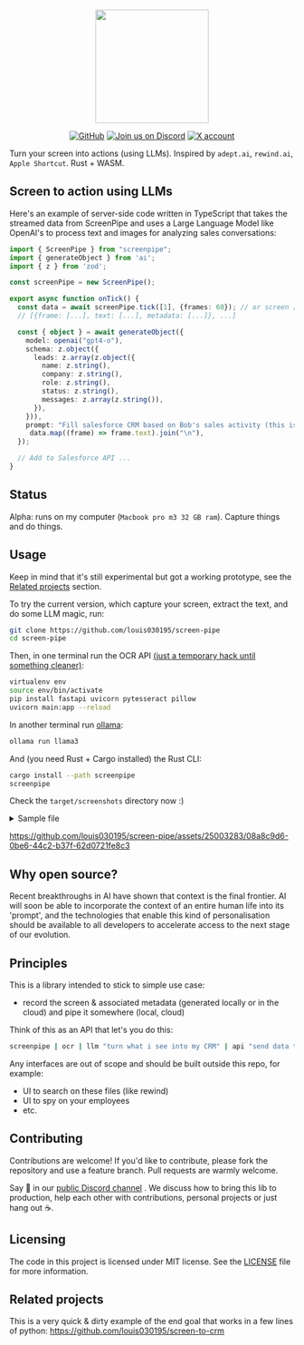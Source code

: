 
<p align="center">
    <br>
       <img src="https://github.com/louis030195/screen-pipe/assets/25003283/289bbee7-79bb-4251-9516-878a1c40dcd0" width="200"/>
    <br>
<p>
<p align="center">
    <a href="https://github.com/louis030195/screen-pipe/blob/main/LICENSE"><img alt="GitHub" src="https://img.shields.io/github/license/huggingface/datasets.svg?color=blue"></a>
    <a href="https://discord.gg/dU9EBuw7Uq"><img alt="Join us on Discord" src="https://img.shields.io/discord/823813159592001537?color=5865F2&logo=discord&logoColor=white"></a>
    <a href="https://twitter.com/screen_pipe"><img alt="X account" src="https://img.shields.io/twitter/url/https/twitter.com/diffuserslib.svg?style=social&label=Follow%20%40screen_pipe"></a>
</p>

Turn your screen into actions (using LLMs). Inspired by `adept.ai`, `rewind.ai`, `Apple Shortcut`. Rust + WASM.

## Screen to action using LLMs
Here's an example of server-side code written in TypeScript that takes the streamed data from ScreenPipe and uses a Large Language Model like OpenAI's to process text and images for analyzing sales conversations:

```typescript
import { ScreenPipe } from "screenpipe";
import { generateObject } from 'ai';
import { z } from 'zod';

const screenPipe = new ScreenPipe();

export async function onTick() {
  const data = await screenPipe.tick([1], {frames: 60}); // or screen [1, 2, 3, ...]
  // [{frame: [...], text: [...], metadata: [...]}, ...]

  const { object } = await generateObject({
    model: openai("gpt4-o"),
    schema: z.object({
      leads: z.array(z.object({
        name: z.string(),
        company: z.string(),
        role: z.string(),
        status: z.string(),
        messages: z.array(z.string()),
      }),
    })),
    prompt: "Fill salesforce CRM based on Bob's sales activity (this is what appeared on his screen): " +
     data.map((frame) => frame.text).join("\n"),
  });

  // Add to Salesforce API ...
}
```

## Status 

Alpha: runs on my computer (`Macbook pro m3 32 GB ram`). Capture things and do things.

## Usage

Keep in mind that it's still experimental but got a working prototype, see the [Related projects](#related-projects) section.

To try the current version, which capture your screen, extract the text, and do some LLM magic, run:

```bash
git clone https://github.com/louis030195/screen-pipe
cd screen-pipe
```

Then, in one terminal run the OCR API [(just a temporary hack until something cleaner)](https://github.com/louis030195/screen-pipe/issues/7):

```bash
virtualenv env
source env/bin/activate
pip install fastapi uvicorn pytesseract pillow
uvicorn main:app --reload
```

In another terminal run [ollama](https://github.com/ollama/ollama):

```bash
ollama run llama3
```

And (you need Rust + Cargo installed) the Rust CLI:

```bash
cargo install --path screenpipe
screenpipe
```

Check the `target/screenshots` directory now :)

<details>
  <summary>Sample file</summary>

  Basically ends up with bunch of image + JSON pairs with the OCR:
  
  ```json
{"text":"{\"text\":\"e P& screen-pipe Ow 33\\nOo Pe Av @ Cargo.toml M ® main.rs MX {} ® main.py 1, U cay\\n\\\\Y OPEN EDITORS screenpipe > src > ® main.rs > @ process_image\\n© Cargo.tom! screenpipe M async fn call_ocr_api(image_path: &str) — Result<String, reqwest::Error> {\\nX ® main.rs screenpipe/src M let text = response.text().await?;\\n{} Ok( text)\\n@ main.py 1,U }\\n\\\\ SCREEN-PIPE\\n> __pycache_ async fn process_image(filename: String) {\\n> .github // Example async post-processing function\\n> cy // Perform tasks like extracting text or making API calls here\\nMrecicervine println!(\\\"Processing image asynchronously: {}\\\", filename);\\nv ste // Simulate async work Lr\\n. j // tokio:: time :: sleep(Duration:: from_secs(1)).await;\\n® main.rs M y , . .\\n. y let text = call_ocr_api( &filename).await.unwrap();\\ny println!(\\\"OCR result: {}\\\", text);\\n80,\\n Cargo.toml M y // Create a JSON object\\n¥ y let json = serde_json::json!({ \\\"text\\\": text });\\n> y let new_filename = filename.replace( \\\"\\\\png\\\", \\\",json\\\");\\n> y let mut file = File::create( new_filename).unwrap();\\n> y file.write_all( json.to_string().as_bytes()).unwrap();\\n>  ¥\\n>\\n> fn screenpipe(path: &Sstr, interval: f32, running: Arc<AtomicBool>) {\\n{} // delete and recreate the directory\\nPROBLEMS 9 OUTPUT DEBUGCONSOLE TERMINAL PORTS tu we A xX\\n® .gitignore Found 1 monitors | (9 screenpipe A\\nScreenshots will be saved to target/screenshots =\\nInterval: @ seconds (g bash A\\n Cargo.toml Press Ctrl+C to stop I @ Python A\\n® Cross.toml\\n$ install.sh TN TN TN TN JN /_/\\\\ TIN TN TW\\nf{ LICENSE.md J f:/_ / /:/ VEEN J f:/_ J f:/_ \\\\OA\\\\:\\\\ J /::\\\\ 1 IN I PS I Pl.\\nnr . ar wn ee a eee ee ee ee VAN J L:1\\\\:\\\\1 131 J 1:1\\\\:\\\\7_ 1:7 /N\\n> CET PS? 11U 1 i ee ee ee ee ee A 9 hod? ee ee 9 ey ee 2 —--\\\\--\\\\:\\\\ J f:/~1:1__12\\\\ ee shed et ee\\n@ README.md 7 Aa AY ee ee A 9 a ® ®  ® a  ® \\\\ JA 1 121N\\\\_NIN?\\\\_S S31 121131 1:1 /N\\nNONE /e7N ONIN ZN NM ttt NEE NO NAA IN \\\\i\\\\ee\\\\e\\\\/ \\\\A\\\\HW:/ NONE AINA 27\\nNONE 722 NNN LSD NX Nit/eere NONE DD NONE Lt NONI ee \\\\ \\\\is/ \\\\Ne/\\\\ N\\\\esZ NO NitZ /:/\\nVW Jf NNN NNN VON: NONE NNN \\\\O\\\\N\\\\ J_S:/ \\\\ \\\\:\\\\ XN NINA:/\\n/_/:/ \\\\ \\\\is/ VAN \\\\ \\\\is/ \\\\ \\\\sa/ \\\\O\\\\N\\\\ \\\\O\\\\N\\\\ \\\\_V \\\\ Vt \\\\ \\\\s2/\\n\\\\__V \\\\__V \\\\__V \\\\__V \\\\__V \\\\__V \\\\__V \\\\__V \\\\__V\\n* Update Cursor? I\\n> BRILLIANT Ai. .--.-. --- eee eee\\n\\n& mains 2 @©®1A1@7_ rust-analyzer Ln80,Col1 Rust Copilot++ &\\n\"}"}
  ```

And the idea is to feed this to an LLM that do rest of the work
</details>


https://github.com/louis030195/screen-pipe/assets/25003283/08a8c9d6-0be6-44c2-b37f-62d0721fe8c3


## Why open source?

Recent breakthroughs in AI have shown that context is the final frontier. AI will soon be able to incorporate the context of an entire human life into its 'prompt', and the technologies that enable this kind of personalisation should be available to all developers to accelerate access to the next stage of our evolution.  

## Principles 

This is a library intended to stick to simple use case:
- record the screen & associated metadata (generated locally or in the cloud) and pipe it somewhere (local, cloud)

Think of this as an API that let's you do this:

```bash
screenpipe | ocr | llm "turn what i see into my CRM" | api "send data to salesforce api"
```

Any interfaces are out of scope and should be built outside this repo, for example:
- UI to search on these files (like rewind)
- UI to spy on your employees
- etc.

## Contributing

Contributions are welcome! If you'd like to contribute, please fork the repository and use a feature branch. Pull requests are warmly welcome.

Say 👋 in our [public Discord channel](https://discord.gg/dU9EBuw7Uq) . We discuss how to bring this lib to production, help each other with contributions, personal projects or just hang out ☕.

## Licensing

The code in this project is licensed under MIT license. See the [LICENSE](LICENSE.md) file for more information.

## Related projects

This is a very quick & dirty example of the end goal that works in a few lines of python:
https://github.com/louis030195/screen-to-crm
